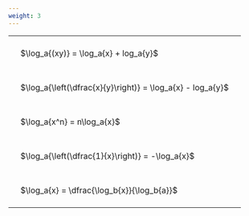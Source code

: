 ```yaml
---
weight: 3
---
```


<style type="text/css">
#T_52b07 th.col_heading {
  text-align: left;
  font-size: 1em;
}
#T_52b07 td {
  text-align: left;
  font-size: 1em;
  padding: 1.5em;
}
</style>
<table id="T_52b07">
  <thead>
  </thead>
  <tbody>
    <tr>
      <td id="T_52b07_row0_col0" class="data row0 col0" >$\log_a{(xy)} = \log_a{x} + log_a{y}$</td>
    </tr>
    <tr>
      <td id="T_52b07_row1_col0" class="data row1 col0" >$\log_a{\left(\dfrac{x}{y}\right)} = \log_a{x} - log_a{y}$</td>
    </tr>
    <tr>
      <td id="T_52b07_row2_col0" class="data row2 col0" >$\log_a{x^n} = n\log_a{x}$</td>
    </tr>
    <tr>
      <td id="T_52b07_row3_col0" class="data row3 col0" >$\log_a{\left(\dfrac{1}{x}\right)} = -\log_a{x}$</td>
    </tr>
    <tr>
      <td id="T_52b07_row4_col0" class="data row4 col0" >$\log_a{x} = \dfrac{\log_b{x}}{\log_b{a}}$</td>
    </tr>
  </tbody>
</table>

